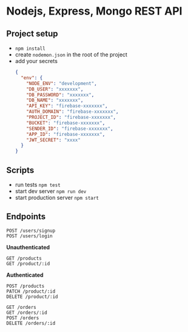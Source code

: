 # Nodejs, Express, Mongo REST API

## Project setup

- `npm install`
- create `nodemon.json` in the root of the project
- add your secrets
  ```json
  {
    "env": {
      "NODE_ENV": "development",
      "DB_USER": "xxxxxxx",
      "DB_PASSWORD": "xxxxxxx",
      "DB_NAME": "xxxxxxx",
      "API_KEY": "firebase-xxxxxxx",
      "AUTH_DOMAIN": "firebase-xxxxxxx",
      "PROJECT_ID": "firebase-xxxxxxx",
      "BUCKET": "firebase-xxxxxxx",
      "SENDER_ID": "firebase-xxxxxxx",
      "APP_ID": "firebase-xxxxxxx",
      "JWT_SECRET": "xxxx"
    }
  }
  ```

## Scripts

- run tests `npm test`
- start dev server `npm run dev`
- start production server `npm start`

## Endpoints

```
POST /users/signup
POST /users/login
```

**Unauthenticated**

```
GET /products
GET /product/:id
```

**Authenticated**

```
POST /products
PATCH /product/:id
DELETE /product/:id

GET /orders
GET /orders/:id
POST /orders
DELETE /orders/:id
```
